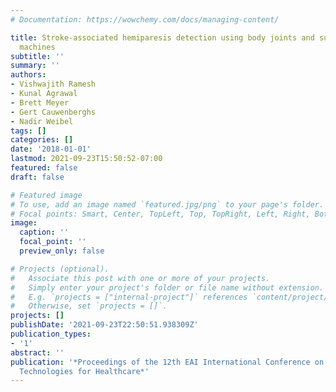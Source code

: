 ```yaml
---
# Documentation: https://wowchemy.com/docs/managing-content/

title: Stroke-associated hemiparesis detection using body joints and support vector
  machines
subtitle: ''
summary: ''
authors:
- Vishwajith Ramesh
- Kunal Agrawal
- Brett Meyer
- Gert Cauwenberghs
- Nadir Weibel
tags: []
categories: []
date: '2018-01-01'
lastmod: 2021-09-23T15:50:52-07:00
featured: false
draft: false

# Featured image
# To use, add an image named `featured.jpg/png` to your page's folder.
# Focal points: Smart, Center, TopLeft, Top, TopRight, Left, Right, BottomLeft, Bottom, BottomRight.
image:
  caption: ''
  focal_point: ''
  preview_only: false

# Projects (optional).
#   Associate this post with one or more of your projects.
#   Simply enter your project's folder or file name without extension.
#   E.g. `projects = ["internal-project"]` references `content/project/deep-learning/index.md`.
#   Otherwise, set `projects = []`.
projects: []
publishDate: '2021-09-23T22:50:51.938309Z'
publication_types:
- '1'
abstract: ''
publication: '*Proceedings of the 12th EAI International Conference on Pervasive Computing
  Technologies for Healthcare*'
---
```

